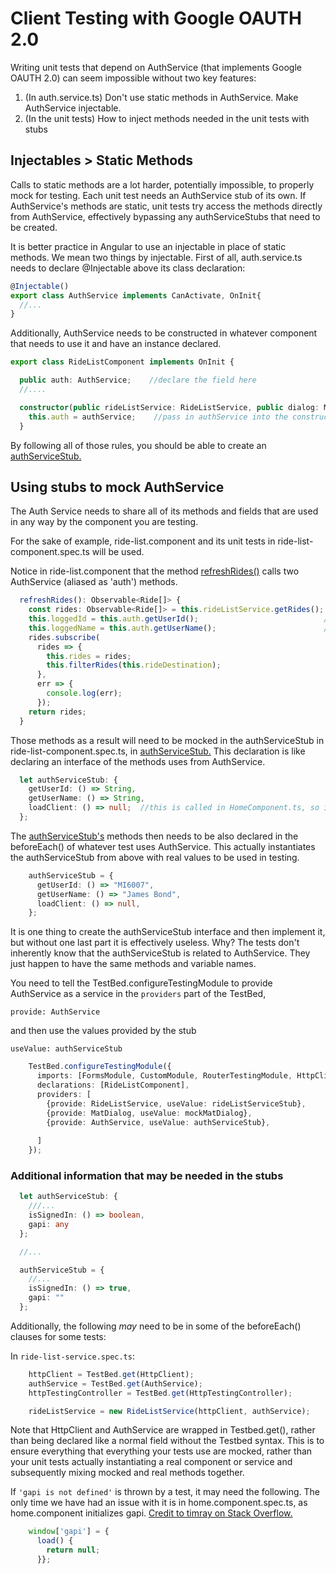 # Client Testing with Google OAUTH 2.0

Writing unit tests that depend on AuthService (that implements Google OAUTH 2.0) can seem impossible without two key
features:

1) (In auth.service.ts)  Don't use static methods in AuthService. Make AuthService injectable.
2) (In the unit tests) How to inject methods needed in the unit tests with stubs

## Injectables > Static Methods
Calls to static methods are a lot harder, potentially impossible, to properly mock for testing. Each unit test needs
an AuthService stub of its own. If AuthService's methods are static, unit tests try access the methods directly from
AuthService, effectively bypassing any authServiceStubs that need to be created.

It is better practice in Angular to use an injectable in place of static methods. We mean two things by injectable. 
First of all, auth.service.ts needs to declare @Injectable above its class declaration:
```typescript
@Injectable()
export class AuthService implements CanActivate, OnInit{
  //...
}
```
Additionally, AuthService needs to be constructed in whatever component that needs to use it and have an instance 
declared.

```typescript
export class RideListComponent implements OnInit {

  public auth: AuthService;    //declare the field here
  //....

  constructor(public rideListService: RideListService, public dialog: MatDialog, private authService: AuthService) {
    this.auth = authService;    //pass in authService into the constructor and then create an instance of it inside
  }
```

By following all of those rules, you should be able to create an [authServiceStub.](https://github.com/UMM-CSci-3601-S19/iteration-4-endgame/commit/9f68640730914f344da409694503feae6398f085#diff-35a4102284b8f6a18c7a199c717f8351)

## Using stubs to mock AuthService

The Auth Service needs to share all of its methods and fields that are used in any way by the 
component you are testing.

For the sake of example, ride-list.component and its unit tests in ride-list-component.spec.ts will be used. 

Notice in ride-list.component that the method [refreshRides()](https://github.com/UMM-CSci-3601-S19/iteration-4-endgame/commit/9f68640730914f344da409694503feae6398f085#diff-59db8952d73dfe317f65c6187d2b7d14R215) calls two AuthService (aliased as 'auth') methods.

```typescript
  refreshRides(): Observable<Ride[]> {
    const rides: Observable<Ride[]> = this.rideListService.getRides();
    this.loggedId = this.auth.getUserId();                            //AuthService Method #1
    this.loggedName = this.auth.getUserName();                        //AuthService Method #2
    rides.subscribe(
      rides => {
        this.rides = rides;
        this.filterRides(this.rideDestination);
      },
      err => {
        console.log(err);
      });
    return rides;
  }
```

Those methods as a result will need to be mocked in the authServiceStub in ride-list-component.spec.ts, 
in [authServiceStub.](https://github.com/UMM-CSci-3601-S19/iteration-4-endgame/commit/9f68640730914f344da409694503feae6398f085#diff-35a4102284b8f6a18c7a199c717f8351L27) This declaration is like declaring an interface of the methods uses from AuthService.


```typescript
  let authServiceStub: {
    getUserId: () => String,
    getUserName: () => String,
    loadClient: () => null;  //this is called in HomeComponent.ts, so it is needed in mocking too
  };
```

The [authServiceStub's](https://github.com/UMM-CSci-3601-S19/iteration-4-endgame/commit/cee25fddae99cc8732deda90c35ad2f21d944d40#diff-35a4102284b8f6a18c7a199c717f8351L169) methods then needs to be also declared in the beforeEach() of whatever test uses AuthService. 
This actually instantiates the authServiceStub from above with real values to be used in testing. 

```typescript
    authServiceStub = {
      getUserId: () => "MI6007",
      getUserName: () => "James Bond",
      loadClient: () => null,
    };
```

It is one thing to create the authServiceStub interface and then implement it, but without one last part it is effectively useless. Why?
The tests don't inherently know that the authServiceStub is related to AuthService. They just happen to have the same methods and 
variable names. 

You need to tell the TestBed.configureTestingModule to provide AuthService as a service in the `providers` part of the TestBed, 

`provide: AuthService`

and then use the values provided by the stub

`useValue: authServiceStub`

```typescript
    TestBed.configureTestingModule({
      imports: [FormsModule, CustomModule, RouterTestingModule, HttpClientModule],
      declarations: [RideListComponent],
      providers: [
        {provide: RideListService, useValue: rideListServiceStub},
        {provide: MatDialog, useValue: mockMatDialog},
        {provide: AuthService, useValue: authServiceStub},              // AuthService
        
      ]
    });
```

### Additional information that may be needed in the stubs

```typescript
  let authServiceStub: {
    ///...
    isSignedIn: () => boolean,     
    gapi: any                      
  };

  //...

  authServiceStub = {
    //...
    isSignedIn: () => true,
    gapi: ""
  };
```

Additionally, the following *may* need to be in some of the beforeEach() clauses for some tests:

In `ride-list-service.spec.ts`:
```typescript
    httpClient = TestBed.get(HttpClient);
    authService = TestBed.get(AuthService);
    httpTestingController = TestBed.get(HttpTestingController);

    rideListService = new RideListService(httpClient, authService);
```
Note that HttpClient and AuthService are wrapped in Testbed.get(), rather than being declared like a normal field without the 
Testbed syntax. This is to ensure everything that everything your tests use are mocked, rather than your unit tests actually 
instantiating a real component or service and subsequently mixing mocked and real methods together. 

If `'gapi is not defined'` is thrown by a test, it may need the following. The only time we have had an issue with it is in home.component.spec.ts, as home.component initializes gapi. [Credit to timray on Stack Overflow.](https://stackoverflow.com/a/52744361) 

```typescript
    window['gapi'] = {
      load() {
        return null;
      }};
```











